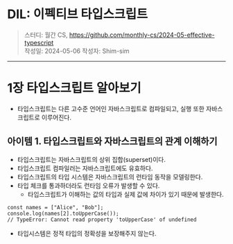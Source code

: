 # DIL: 이펙티브 타입스크립트

> 스터디: 월간 CS, https://github.com/monthly-cs/2024-05-effective-typescript  
> 작성일: 2024-05-06
> 작성자: Shim-sim

---

# 1장 타입스크립트 알아보기

- 타입스크립트는 다른 고수준 언어인 자바스크립트로 컴파일되고, 실행 또한 자바스크립트로 이루어진다.

## 아이템 1. 타입스크립트와 자바스크립트의 관계 이해하기

- 타입스크립트는 자바스크립트의 상위 집합(superset)이다.
- 타입스크립트 컴파일러는 자바스크립트에도 유효하다.
- 타입스크립트의 타입 시스템은 자바스크립트의 런타임 동작을 모델링한다.
- 타입 체크를 통과하더라도 런타임 오류가 발생할 수 있다.
  - 타입스크립트가 이해하는 값의 타입과 실제 값에 차이가 있기 때문에 발생한다.

```tsx
const names = ["Alice", "Bob"];
console.log(names[2].toUpperCase());
// TypeError: Cannot read property 'toUpperCase' of undefined
```

- 타입시스템은 정적 타입의 정확성을 보장해주지 않는다.
